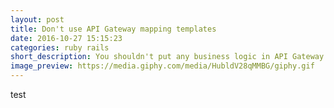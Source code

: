 ```yaml
---
layout: post
title: Don't use API Gateway mapping templates
date: 2016-10-27 15:15:23
categories: ruby rails
short_description: You shouldn't put any business logic in API Gateway for your own good.
image_preview: https://media.giphy.com/media/HubldV28qMMBG/giphy.gif
---
```


test
